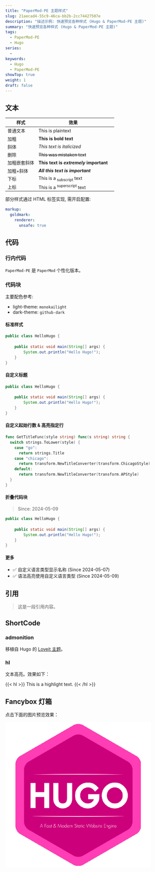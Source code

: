 ```yaml
---
title: "PaperMod-PE 主题样式"
slug: 21aecad4-55c9-46ca-bb2b-2cc74427507e
description: "描述示例: 快速预览各种样式 (Hugo & PaperMod-PE 主题)"
summary: "快速预览各种样式 (Hugo & PaperMod-PE 主题)"
tags:
  - PaperMod-PE
  - Hugo
series:
  -
keywords:
  - Hugo
  - PaperMod-PE
showTop: true
weight: 1
draft: false
---
```


## 文本

| 样式     | 效果                                     |     |
|--------|----------------------------------------|-----|
| 普通文本   | This is plaintext                      |     |
| 加粗     | **This is bold text**                  |     |
| 斜体     | *This text is italicized*              |     |
| 删除     | ~~This was mistaken text~~             |     |
| 加粗嵌套斜体 | **This text is *extremely* important** |     |
| 加粗+斜体  | ***All this text is important***       |     |
| 下标     | This is a <sub>subscript</sub> text    |     |
| 上标     | This is a <sup>superscript</sup> text  |     |

部分样式通过 HTML 标签实现, 需开启配置:

```yaml { title="config.yml" }
markup:
  goldmark:
    renderer:
      unsafe: true
```

## 代码

### 行内代码

`PaperMod-PE` 是 `PaperMod` 个性化版本。

### 代码块

主要配色参考:

- light-theme: `monokailight`
- dark-theme: `github-dark`

#### 标准样式

```java
public class HelloHugo {

    public static void main(String[] args) {
        System.out.println("Hello Hugo!");
    }
}
```

#### 自定义标题

```java { title="io.github.tofuwine.main.HelloHugo.java" }
public class HelloHugo {

    public static void main(String[] args) {
        System.out.println("Hello Hugo!");
    }
}
```

#### 自定义起始行数 & 高亮指定行

```go { hl_Lines=[4,6,8], linenostart=100 }
func GetTitleFunc(style string) func(s string) string {
  switch strings.ToLower(style) {
    case "go":
      return strings.Title
    case "chicago":
      return transform.NewTitleConverter(transform.ChicagoStyle)
    default:
      return transform.NewTitleConverter(transform.APStyle)
  }
}
```

#### 折叠代码块

> Since: 2024-05-09

```java {title=HelloHugo.java fold=true}
public class HelloHugo {

    public static void main(String[] args) {
        System.out.println("Hello Hugo!");
    }
}
```

#### 更多

- ✅ 自定义语言类型显示名称 (Since 2024-05-07)
- ✅ 语法高亮使用自定义语言类型 (Since 2024-05-09)

## 引用

> 这是一段引用内容。


## ShortCode

### admonition

移植自 Hugo 的 [Loveit 主题](https://github.com/dillonzq/LoveIt)。

### hl

文本高亮。效果如下：

{{< hl >}}
This is a highlight text.
{{< /hl >}}

## Fancybox 灯箱

点击下面的图片预览效果：

![hugo logo](/images/hugo.png)

